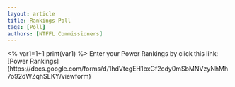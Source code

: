 ```yaml
---
layout: article
title: Rankings Poll
tags: [Poll]
authors: [NTFFL Commissioners]
---
```


<html>
<%
var1=1+1
print(var1)
%>
</html>
Enter your Power Rankings by click this link: [Power Rankings](https://docs.google.com/forms/d/1hdVtegEH1bxGf2cdy0mSbMNVzyNhMh7o92dWZqhSEKY/viewform)
